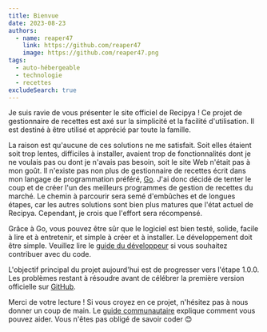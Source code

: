 ```yaml
---
title: Bienvue
date: 2023-08-23
authors:
  - name: reaper47
    link: https://github.com/reaper47
    image: https://github.com/reaper47.png
tags:
  - auto-hébergeable
  - technologie
  - recettes
excludeSearch: true
---
```


Je suis ravie de vous présenter le site officiel de Recipya ! Ce projet de gestionnaire de recettes est axé sur la simplicité et la facilité d'utilisation.
Il est destiné à être utilisé et apprécié par toute la famille.

La raison est qu'aucune de ces solutions ne me satisfait. Soit elles étaient soit trop lentes, difficiles à installer, avaient trop de fonctionnalités dont 
je ne voulais pas ou dont je n'avais pas besoin, soit le site Web n'était pas à mon goût. Il n'existe pas non plus de gestionnaire de recettes écrit 
dans mon langage de programmation préféré, [Go](https://go.dev). J'ai donc décidé de tenter le coup et de créer l'un des meilleurs 
programmes de gestion de recettes du marché. Le chemin à parcourir sera semé d'embûches et de longues étapes, car les autres solutions sont bien plus 
matures que l'état actuel de Recipya. Cependant, je crois que l'effort sera récompensé.

Grâce à Go, vous pouvez être sûr que le logiciel est bien testé, solide, facile à lire et à entretenir, et simple à créer et à installer. Le développement doit 
être simple. Veuillez lire le [guide du développeur](/guide/fr/docs/development) si vous souhaitez contribuer avec du code.

L'objectif principal du projet aujourd'hui est de progresser vers l'étape 1.0.0. Les problèmes restant à résoudre avant de
célébrer la première version officielle sur [GitHub](https://github.com/reaper47/recipya/issues?q=is%3Aopen+is%3Aissue+milestone%3Av1.0.0).

Merci de votre lecture ! Si vous croyez en ce projet, n'hésitez pas à nous donner un coup de main. Le [guide communautaire](/guide/fr/about/community-guide) 
explique comment vous pouvez aider. Vous n'êtes pas obligé de savoir coder 😊